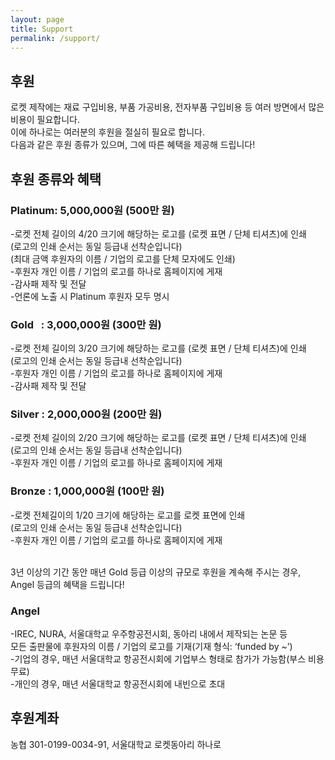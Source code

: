 ```yaml
---
layout: page
title: Support
permalink: /support/
---
```

## 후원 
로켓 제작에는 재료 구입비용, 부품 가공비용, 전자부품 구입비용 등 여러 방면에서 많은 비용이 필요합니다. <br/>
이에 하나로는 여러분의 후원을 절실히 필요로 합니다.<br/>
다음과 같은 후원 종류가 있으며, 그에 따른 혜택을 제공해 드립니다!<br/>

## 후원 종류와 혜택

### Platinum: 5,000,000원 (500만 원)<br/>
-로켓 전체 길이의 4/20 크기에 해당하는 로고를 (로켓 표면 / 단체 티셔츠)에 인쇄<br/>
 (로고의 인쇄 순서는 동일 등급내 선착순입니다)<br/>
 (최대 금액 후원자의 이름 / 기업의 로고를 단체 모자에도 인쇄)<br/>
-후원자 개인 이름 / 기업의 로고를 하나로 홈페이지에 게재<br/>
-감사패 제작 및 전달<br/>
-언론에 노출 시 Platinum 후원자 모두 명시<br/>

### Gold    : 3,000,000원 (300만 원)<br/>
-로켓 전체 길이의 3/20 크기에 해당하는 로고를 (로켓 표면 / 단체 티셔츠)에 인쇄<br/>
 (로고의 인쇄 순서는 동일 등급내 선착순입니다)<br/>
-후원자 개인 이름 / 기업의 로고를 하나로 홈페이지에 게재<br/>
-감사패 제작 및 전달<br/>

### Silver  : 2,000,000원 (200만 원)<br/>
-로켓 전체 길이의 2/20 크기에 해당하는 로고를 (로켓 표면 / 단체 티셔츠)에 인쇄<br/>
 (로고의 인쇄 순서는 동일 등급내 선착순입니다)<br/>
-후원자 개인 이름 / 기업의 로고를 하나로 홈페이지에 게재<br/>

### Bronze  : 1,000,000원 (100만 원)<br/>
-로켓 전체길이의 1/20 크기에 해당하는 로고를 로켓 표면에 인쇄<br/>
 (로고의 인쇄 순서는 동일 등급내 선착순입니다)<br/>
-후원자 개인 이름 / 기업의 로고를 하나로 홈페이지에 게재<br/><br/>

3년 이상의 기간 동안 매년 Gold 등급 이상의 규모로 후원을 계속해 주시는 경우, Angel 등급의 혜택을 드립니다!<br/>

### Angel<br/>
-IREC, NURA, 서울대학교 우주항공전시회, 동아리 내에서 제작되는 논문 등 <br/>
 모든 출판물에 후원자의 이름 / 기업의 로고를 기재(기재 형식: ‘funded by ~’)<br/>
-기업의 경우, 매년 서울대학교 항공전시회에 기업부스 형태로 참가가 가능함(부스 비용 무료)<br/>
-개인의 경우, 매년 서울대학교 항공전시회에 내빈으로 초대
<br/>

## 후원계좌<br/>
농협 301-0199-0034-91, 서울대학교 로켓동아리 하나로

